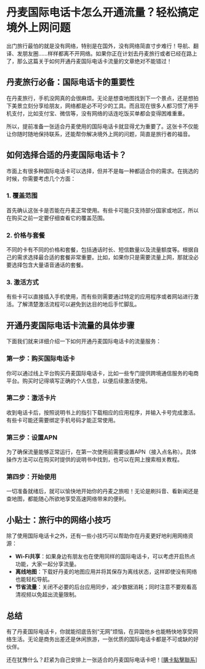 # 丹麦国际电话卡怎么开通流量？轻松搞定境外上网问题

出门旅行最怕的就是没有网络，特别是在国外，没有网络简直寸步难行！导航、翻译、发朋友圈……样样都离不开网络。如果你正在计划去丹麦旅行或者已经在路上了，那么这篇关于如何开通丹麦国际电话卡流量的文章绝对不能错过！

## 丹麦旅行必备：国际电话卡的重要性

在丹麦旅行，手机没网真的会很麻烦。无论是想查地图找到下一个景点，还是想拍下美景立刻分享给朋友，网络都是必不可少的工具。而且现在很多人都习惯了用手机支付，比如支付宝、微信等，没有网络的话连吃饭买单都会变得困难重重。

所以，提前准备一张适合丹麦使用的国际电话卡就显得尤为重要了。这张卡不仅能让你随时随地保持联系，还能帮你解决境外上网的问题，简直是旅行者的福音。

## 如何选择合适的丹麦国际电话卡？

市面上有很多种国际电话卡可以选择，但并不是每一种都适合你的需求。在挑选的时候，你需要考虑几个方面：

### 1. **覆盖范围**
首先确认这张卡是否能在丹麦正常使用。有些卡可能只支持部分国家或地区，所以在购买之前一定要仔细查看它的覆盖范围。

### 2. **价格与套餐**
不同的卡有不同的价格和套餐，包括通话时长、短信数量以及流量额度等。根据自己的需求选择最合适的套餐非常重要。比如，如果你只是需要流量上网，那就没必要选择包含大量语音通话的套餐。

### 3. **激活方式**
有些卡可以直接插入手机使用，而有些则需要通过特定的应用程序或者网站进行激活。了解清楚激活流程可以避免到达目的地后手忙脚乱。

## 开通丹麦国际电话卡流量的具体步骤

下面我们就来详细介绍一下如何开通丹麦国际电话卡的流量服务：

### 第一步：购买国际电话卡
你可以通过线上平台购买丹麦国际电话卡，比如一些专门提供跨境通信服务的电商平台。购买时记得填写正确的个人信息，以便后续激活使用。

### 第二步：激活卡片
收到电话卡后，按照说明书上的指引下载相应的应用程序，并输入卡号完成激活。有些卡可能还需要绑定手机号码才能正常使用。

### 第三步：设置APN
为了确保流量能够正常运行，在第一次使用前需要设置APN（接入点名称）。具体操作方法可以在购买时提供的说明书中找到，也可以在网上搜索相关教程。

### 第四步：开始使用
一切准备就绪后，就可以愉快地开始你的丹麦之旅啦！无论是刷抖音、看新闻还是查地图，都能随心所欲地享受高速网络带来的便利。

## 小贴士：旅行中的网络小技巧

除了使用国际电话卡之外，还有一些小技巧可以帮助你在丹麦更好地利用网络资源：

- **Wi-Fi共享**：如果身边有朋友也在使用同样的国际电话卡，可以考虑开启热点功能，大家一起分享流量。
- **离线地图**：下载好丹麦的地图应用并将其保存为离线状态，这样即使没有网络也能轻松导航。
- **节省流量**：关闭不必要的后台应用同步，减少数据消耗；同时注意不要观看高清视频以免超出流量限制。

## 总结

有了丹麦国际电话卡，你就能彻底告别“无网”烦恼，在异国他乡也能畅快地享受网络生活。无论是商务出差还是休闲旅游，一张优质的国际电话卡都是不可或缺的好伙伴。

还在犹豫什么？赶紧为自己安排上一张适合的丹麦国际电话卡吧！[[購卡點擊聯系](https://t.me/s/esim1088)]